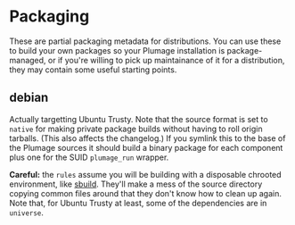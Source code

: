 # Packaging
These are partial packaging metadata for distributions.
You can use these to build your own packages so your Plumage installation is package-managed, or if you're willing to pick up maintainance of it for a distribution, they may contain some useful starting points.

## debian
Actually targetting Ubuntu Trusty.
Note that the source format is set to `native` for making private package builds without having to roll origin tarballs.
(This also affects the changelog.)
If you symlink this to the base of the Plumage sources it should build a binary package for each component plus one for the SUID `plumage_run` wrapper.

**Careful:** the `rules` assume you will be building with a disposable chrooted environment, like [sbuild](https://wiki.debian.org/sbuild).
They'll make a mess of the source directory copying common files around that they don't know how to clean up again.
Note that, for Ubuntu Trusty at least, some of the dependencies are in `universe`.
